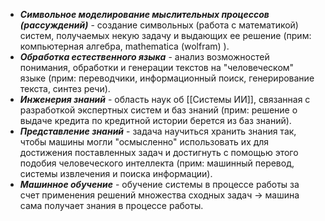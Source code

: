 - ***Символьное моделирование мыслительных процессов (рассуждений)*** - создание символьных (работа с математикой) систем, получаемых некую задачу и выдающих ее решение (прим: компьютерная алгебра, mathematica (wolfram) ).
- ***Обработка естественного языка*** - анализ возможностей понимания, обработки и генерации текстов на "человеческом" языке (прим: переводчики, информационный поиск, генерирование текста, синтез речи).
- ***Инженерия знаний*** - область наук об [[Системы ИИ]], связанная с разработкой экспертных систем и баз знаний (прим: решение о выдаче кредита по кредитной истории берется из баз знаний).
- ***Представление знаний*** - задача научиться хранить знания так, чтобы машины могли "осмысленно" использовать их для достижения поставленных задач и достигнуть с помощью этого подобия человеческого интеллекта (прим: машинный перевод, системы извлечения и поиска информации).
- ***Машинное обучение*** - обучение системы в процессе работы за счет применения решений множества сходных задач -> машина сама получает знания в процессе работы.